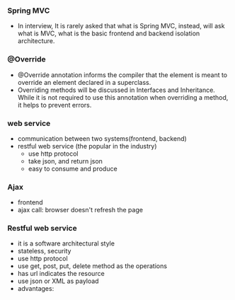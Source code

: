 ### Spring MVC
- In interview, It is rarely asked that what is Spring MVC, instead, will ask what is MVC, what is the basic frontend and backend isolation architecture.

### @Override
- @Override annotation informs the compiler that the element is meant to override an element declared in a superclass. 
- Overriding methods will be discussed in Interfaces and Inheritance. While it is not required to use this annotation when overriding a method, it helps to prevent errors.

### web service
- communication between two systems(frontend, backend)
- restful web service (the popular in the industry)
  - use http protocol
  - take json, and return json
  - easy to consume and produce

### Ajax
- frontend
- ajax call: browser doesn't refresh the page

### Restful web service
- it is a software architectural style
- stateless, security
- use http protocol
- use get, post, put, delete method as the operations
- has url indicates the resource
- use json or XML as payload
- advantages: 

